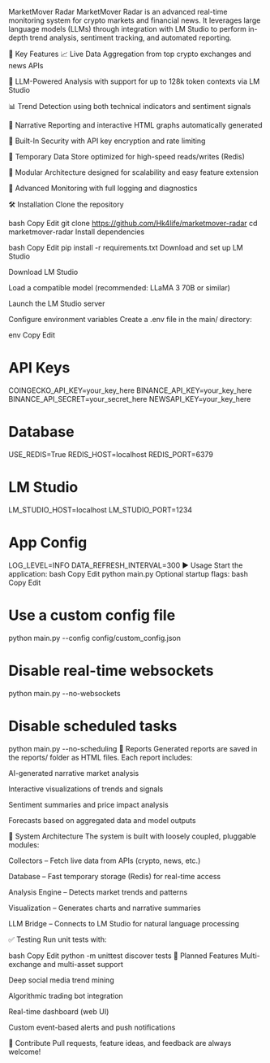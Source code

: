 MarketMover Radar
MarketMover Radar is an advanced real-time monitoring system for crypto markets and financial news. It leverages large language models (LLMs) through integration with LM Studio to perform in-depth trend analysis, sentiment tracking, and automated reporting.

🚀 Key Features
📈 Live Data Aggregation from top crypto exchanges and news APIs

🧠 LLM-Powered Analysis with support for up to 128k token contexts via LM Studio

📊 Trend Detection using both technical indicators and sentiment signals

🧾 Narrative Reporting and interactive HTML graphs automatically generated

🔐 Built-In Security with API key encryption and rate limiting

🧰 Temporary Data Store optimized for high-speed reads/writes (Redis)

🧪 Modular Architecture designed for scalability and easy feature extension

📡 Advanced Monitoring with full logging and diagnostics

🛠 Installation
Clone the repository

bash
Copy
Edit
git clone https://github.com/Hk4life/marketmover-radar
cd marketmover-radar
Install dependencies

bash
Copy
Edit
pip install -r requirements.txt
Download and set up LM Studio

Download LM Studio

Load a compatible model (recommended: LLaMA 3 70B or similar)

Launch the LM Studio server

Configure environment variables
Create a .env file in the main/ directory:

env
Copy
Edit
# API Keys
COINGECKO_API_KEY=your_key_here
BINANCE_API_KEY=your_key_here
BINANCE_API_SECRET=your_secret_here
NEWSAPI_KEY=your_key_here

# Database
USE_REDIS=True
REDIS_HOST=localhost
REDIS_PORT=6379

# LM Studio
LM_STUDIO_HOST=localhost
LM_STUDIO_PORT=1234

# App Config
LOG_LEVEL=INFO
DATA_REFRESH_INTERVAL=300
▶️ Usage
Start the application:
bash
Copy
Edit
python main.py
Optional startup flags:
bash
Copy
Edit
# Use a custom config file
python main.py --config config/custom_config.json

# Disable real-time websockets
python main.py --no-websockets

# Disable scheduled tasks
python main.py --no-scheduling
📂 Reports
Generated reports are saved in the reports/ folder as HTML files. Each report includes:

AI-generated narrative market analysis

Interactive visualizations of trends and signals

Sentiment summaries and price impact analysis

Forecasts based on aggregated data and model outputs

🧱 System Architecture
The system is built with loosely coupled, pluggable modules:

Collectors – Fetch live data from APIs (crypto, news, etc.)

Database – Fast temporary storage (Redis) for real-time access

Analysis Engine – Detects market trends and patterns

Visualization – Generates charts and narrative summaries

LLM Bridge – Connects to LM Studio for natural language processing

✅ Testing
Run unit tests with:

bash
Copy
Edit
python -m unittest discover tests
🧭 Planned Features
Multi-exchange and multi-asset support

Deep social media trend mining

Algorithmic trading bot integration

Real-time dashboard (web UI)

Custom event-based alerts and push notifications

🤝 Contribute
Pull requests, feature ideas, and feedback are always welcome!
